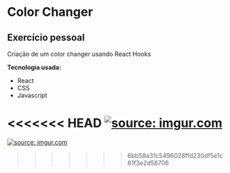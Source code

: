 <h1>
Color Changer
</h1>
<h2>
Exercício pessoal
</h2>

Criação de um color changer usando React Hooks

**Tecnologia usada:**
* React
* CSS
* Javascript

<<<<<<< HEAD
<a href="https://imgur.com/aEplG28"><img src="https://i.imgur.com/aEplG28.png" title="source: imgur.com" /></a>
=======
<a href="https://imgur.com/aEplG28"><img src="https://i.imgur.com/aEplG28.png" title="source: imgur.com" /></a>
>>>>>>> 6bb58a31c5496028ffd230df5e1c81f3e2d58706
